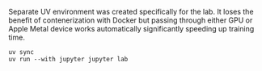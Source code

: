 Separate UV environment was created specifically for the lab. It loses the benefit of contenerization with Docker but passing through either GPU or Apple Metal device works automatically significantly speeding up training time.
```
uv sync
uv run --with jupyter jupyter lab
```
